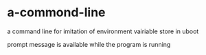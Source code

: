 # a-commond-line
a command line for imitation of environment vairiable store in uboot

prompt message is available while the program is running
